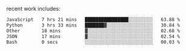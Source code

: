 
<!--<img width="1415" height="100" alt="blu" src="https://github.com/rdsilva01/rdsilva01/assets/101207588/deb060e5-d035-4f09-b511-e3f50605b207">-->

<!-- \> Enthusiastic about developing and building solutions <br>
\> Computer Science and Engineering @ UBI -->

<!-- <a href="https://www.rodrigosilva.live/">personal website</a> 🏁 -->

<!-- ![](https://komarev.com/ghpvc/?username=rdsilva01) -->

recent work includes:
<!--START_SECTION:waka-->

```txt
JavaScript   7 hrs 21 mins   ████████████████░░░░░░░░░   63.88 %
Python       3 hrs 33 mins   ███████▓░░░░░░░░░░░░░░░░░   30.84 %
Other        18 mins         ▓░░░░░░░░░░░░░░░░░░░░░░░░   02.68 %
JSON         17 mins         ▓░░░░░░░░░░░░░░░░░░░░░░░░   02.54 %
Bash         0 secs          ░░░░░░░░░░░░░░░░░░░░░░░░░   00.03 %
```

<!--END_SECTION:waka-->

